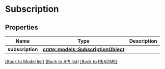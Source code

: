 # Subscription

## Properties

Name | Type | Description | Notes
------------ | ------------- | ------------- | -------------
**subscription** | [**crate::models::SubscriptionObject**](SubscriptionObject.md) |  | 

[[Back to Model list]](../README.md#documentation-for-models) [[Back to API list]](../README.md#documentation-for-api-endpoints) [[Back to README]](../README.md)


